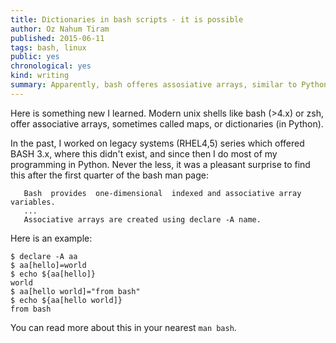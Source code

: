 ```yaml
---
title: Dictionaries in bash scripts - it is possible
author: Oz Nahum Tiram
published: 2015-06-11
tags: bash, linux
public: yes
chronological: yes
kind: writing
summary: Apparently, bash offeres assosiative arrays, similar to Python dictionary
---
```


Here is something new I learned. Modern unix shells like bash (>4.x) or zsh, 
offer associative arrays, sometimes called maps, or dictionaries (in Python).

In the past, I worked on legacy systems (RHEL4,5) series which offered BASH 3.x, 
where this didn't exist, and since then I do most of my programming in Python. 
Never the less, it was a pleasant surprise to find this after the first quarter 
of the bash man page:

```
   Bash  provides  one-dimensional  indexed and associative array variables. 
   ...
   Associative arrays are created using declare -A name.
```

Here is an example:

```shell
$ declare -A aa
$ aa[hello]=world
$ echo ${aa[hello]} 
world
$ aa[hello world]="from bash"
$ echo ${aa[hello world]} 
from bash
```

You can read more about this in your nearest `man bash`. 
